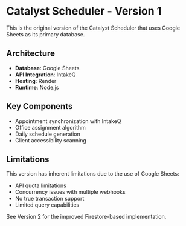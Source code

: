 # Catalyst Scheduler - Version 1

This is the original version of the Catalyst Scheduler that uses Google Sheets as its primary database.

## Architecture

- **Database**: Google Sheets
- **API Integration**: IntakeQ 
- **Hosting**: Render
- **Runtime**: Node.js

## Key Components

- Appointment synchronization with IntakeQ
- Office assignment algorithm
- Daily schedule generation
- Client accessibility scanning

## Limitations

This version has inherent limitations due to the use of Google Sheets:
- API quota limitations
- Concurrency issues with multiple webhooks
- No true transaction support
- Limited query capabilities

See Version 2 for the improved Firestore-based implementation.